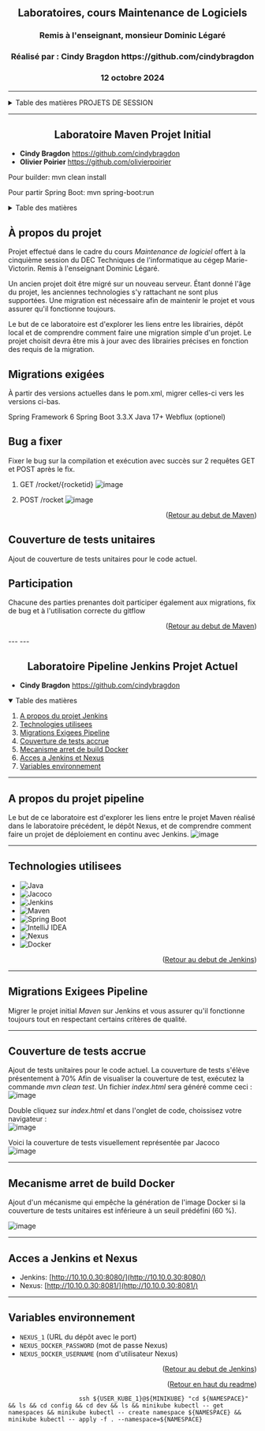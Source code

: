 <a name="readme-top"></a>
<h2 align="center">Laboratoires, cours Maintenance de Logiciels</h2>
<h3 align="center">Remis à l'enseignant, monsieur Dominic Légaré</h3>
<h3 align="center">Réalisé par : Cindy Bragdon https://github.com/cindybragdon</h3>
<h3 align="center">12 octobre 2024</h3>

---
<!-- TABLE OF CONTENTS -->
<details>
  <summary>Table des matières PROJETS DE SESSION</summary>
  <ol>
    <li><a href="#laboratoire-maven-projet-initial">Laboratoire Maven Projet Initial</a></li>
    <li><a href="#laboratoire-pipeline-jenkins-projet-actuel">Laboratoire Pipeline Jenkins Projet Actuel</a></li>
    
  </ol>
</details>
 

---
<a name="maven-top"></a>
<!-- LABORATOIRE MAVEN PROJET INITIAL-->
<h2 align="center">Laboratoire Maven Projet Initial</h2>


- **Cindy Bragdon** https://github.com/cindybragdon
- **Olivier Poirier** https://github.com/olivierpoirier

Pour builder:
    mvn clean install

Pour partir Spring Boot:
    mvn spring-boot:run
    

<!-- TABLE OF CONTENTS -->
<details>
  <summary>Table des matières</summary>
  <ol>
    <li>
      <a href="#à-propos-du-projet">À propos du projet</a>
    </li>
    <li><a href="#migrations-exigées">Migrations exigées</a></li>
    <li><a href="#bug-a-fixer">Bug a fixer</a></li>
    <li><a href="#couverture-de-tests-unitaires">Couverture de tests unitaires</a></li>
    <li><a href="#participation">Participation</a></li>
  </ol>
</details>



<!-- ABOUT THE PROJECT -->
## À propos du projet

Projet effectué dans le cadre du cours *Maintenance de logiciel* offert à la cinquième session du DEC Techniques de l'informatique au cégep Marie-Victorin.  Remis à l'enseignant Dominic Légaré.

Un ancien projet doit être migré sur un nouveau serveur. Étant donné l'âge du projet, les anciennes technologies s'y rattachant ne sont plus supportées. Une migration est nécessaire afin de maintenir le projet et vous assurer qu'il fonctionne toujours.

Le but de ce laboratoire est d'explorer les liens entre les librairies, dépôt local et de comprendre comment faire une migration simple d'un projet. Le projet choisit devra être mis à jour avec des librairies précises en fonction des requis de la migration.


<!-- MIGRATIONS -->
## Migrations exigées

À partir des versions actuelles dans le pom.xml, migrer celles-ci vers les versions ci-bas.

Spring Framework 6
Spring Boot 3.3.X
Java 17+
Webflux (optionel)


<!-- BUG -->
## Bug a fixer

Fixer le bug sur la compilation et exécution avec succès sur 2 requêtes GET et POST après le fix.

1. GET /rocket/{rocketid}
   ![image](https://github.com/user-attachments/assets/7e9ed283-6abc-46bc-8f48-70fedc63657b)


2. POST /rocket
    ![image](https://github.com/user-attachments/assets/238c3aa1-f898-4371-a35a-3745c69cdc2a)



<p align="right">(<a href="#maven-top">Retour au debut de Maven</a>)</p>



<!-- TEST -->
## Couverture de tests unitaires

Ajout de couverture de tests unitaires pour le code actuel. 



<!-- PARTICIPATION -->
## Participation

Chacune des parties prenantes doit participer également aux migrations, fix de bug et à l'utilisation correcte du gitflow


<p align="right">(<a href="#maven-top">Retour au debut de Maven</a>)</p>
---
---
<a name="jenkins-top"></a>
<!-- LABORATOIRE PIPELINE JENKINS PROJET ACTUEL-->
<h2 align="center">Laboratoire Pipeline Jenkins Projet Actuel</h2>

- **Cindy Bragdon** https://github.com/cindybragdon


<!-- TABLE OF CONTENTS -->
<details open>
  <summary>Table des matières</summary>
  <ol>
    <li>
      <a href="#a-propos-du-projet-pipeline">A propos du projet Jenkins</a>
    </li>
    <li><a href="#technologies-utilisees">Technologies utilisees</a></li>
    <li><a href="#migrations-exigees-pipeline">Migrations Exigees Pipeline</a></li>
    <li><a href="#couverture-de-tests-accrue">Couverture de tests accrue</a></li>
    <li><a href="#mecanisme-arret-de-build-docker">Mecanisme arret de build Docker</a></li>
    <li><a href="#acces-a-jenkins-et-nexus">Acces a Jenkins et Nexus</a></li>
    <li><a href="#variables-environnement">Variables environnement</a></li>
  </ol>
</details>

---

<!-- A PROPOS DU PROJET PIPELINE-->
## A propos du projet pipeline

Le but de ce laboratoire est d'explorer les liens entre le projet Maven réalisé dans le laboratoire précédent, le dépôt Nexus, et de comprendre comment faire un projet de déploiement en continu avec Jenkins.
![image](https://github.com/user-attachments/assets/55d51410-2d9c-447b-8445-4ae8798ffd02)

---

<!-- TECHNOLOGIES UTILISEES -->
## Technologies utilisees

- ![Java](https://img.shields.io/badge/Java-ED8B00?style=for-the-badge&logo=java&logoColor=white)
- ![Jacoco](https://img.shields.io/badge/Jacoco-5C2D91?style=for-the-badge&logo=java&logoColor=white)
- ![Jenkins](https://img.shields.io/badge/Jenkins-2C5263?style=for-the-badge&logo=jenkins&logoColor=white)
- ![Maven](https://img.shields.io/badge/Maven-C71A36?style=for-the-badge&logo=apache-maven&logoColor=white)
- ![Spring Boot](https://img.shields.io/badge/Spring%20Boot-6DB33F?style=for-the-badge&logo=spring-boot&logoColor=white)
- ![IntelliJ IDEA](https://img.shields.io/badge/IntelliJ%20IDEA-000000?style=for-the-badge&logo=intellij-idea&logoColor=white)
- ![Nexus](https://img.shields.io/badge/Nexus-512888?style=for-the-badge&logo=sonatype-nexus&logoColor=white)
- ![Docker](https://img.shields.io/badge/Docker-0db7ed?style=for-the-badge&logo=docker&logoColor=white)


<p align="right">(<a href="#jenkins-top">Retour au debut de Jenkins</a>)</p>

---

<!-- MIGRATIONS EXIGEES PIPELINE-->
## Migrations Exigees Pipeline

Migrer le projet initial *Maven* sur Jenkins et vous assurer qu'il fonctionne toujours tout en respectant certains critères de qualité.

---

<!-- COUVERTURE DE TESTS ACCRUE -->
## Couverture de tests accrue

Ajout de tests unitaires pour le code actuel. La couverture de tests s'élève présentement à 70%
Afin de visualiser la couverture de test, exécutez la commande *mvn clean test*.
Un fichier *index.html* sera généré comme ceci : <br>
![image](https://github.com/user-attachments/assets/00a4933b-fb89-4f34-b397-9b7020b6523f)

Double cliquez sur *index.html* et dans l'onglet de code, choissisez votre navigateur : <br>
![image](https://github.com/user-attachments/assets/ffe874ef-f818-4c87-872d-b40e843d84af)

Voici la couverture de tests visuellement représentée par Jacoco <br>
![image](https://github.com/user-attachments/assets/9668763d-0e71-4c28-99a2-a192e5f766a9)

---

<!-- MECANISME ARRET DE BUILD DOCKER-->
## Mecanisme arret de build Docker

Ajout d'un mécanisme qui empêche la génération de l'image Docker si la couverture de tests unitaires est inférieure à un seuil prédéfini (60 %).

![image](https://github.com/user-attachments/assets/069b97f5-a2fe-4d65-ae93-ba7979df5bb4)

---

<!-- ACCES JENKINS ET NEXUS -->
## Acces a Jenkins et Nexus

- Jenkins: [http://10.10.0.30:8080/](http://10.10.0.30:8080/)
- Nexus: [http://10.10.0.30:8081/](http://10.10.0.30:8081/)


---

<!-- VARIABLES ENVIRONNEMENT -->
## Variables environnement

- `NEXUS_1` (URL du dépôt avec le port)
- `NEXUS_DOCKER_PASSWORD` (mot de passe Nexus)
- `NEXUS_DOCKER_USERNAME` (nom d'utilisateur Nexus)
  
<p align="right">(<a href="#jenkins-top">Retour au debut de Jenkins</a>)</p>
<p align="right">(<a href="#readme-top">Retour en haut du readme</a>)</p>



                        ssh ${USER_KUBE_1}@${MINIKUBE} "cd ${NAMESPACE}" && ls && cd config && cd dev && ls && minikube kubectl -- get namespaces && minikube kubectl -- create namespace ${NAMESPACE} && minikube kubectl -- apply -f . --namespace=${NAMESPACE}
